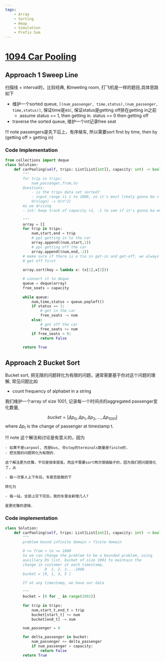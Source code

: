 ```yaml
---
tags:
    - Array
    - Sorting
    - Heap
    - Simulation
    - Prefix Sum
---
```


# [1094 Car Pooling](https://leetcode.com/problems/car-pooling/description/?envType=company&envId=lyft&favoriteSlug=lyft-three-months)



## Approach 1 Sweep Line

扫描线 + interval的，比较经典, 和meeting room, 打飞机是一样的题目,具体思路如下


- 维护一个sorted queue, `[(num_passenger, time,status),(num_passenger, time,status)]`, 保证time是`ASC`, 保证status是getting off排在getting in之前
  - assume status == 1, then getting in. status == 0 then getting off
- traverse the sorted queue, 维护一个int记录free seat


!!! note
    passengers是先下后上，有序候车, 所以需要sort first by time, then by (getting off > getting in)

### Code Implementation

```python
from collections import deque
class Solution:
    def carPooling(self, trips: List[List[int]], capacity: int) -> bool:
        """
        for trip in trips:
            num_passanger,from,to
        Questions:
            - is the trips data set sorted?
            - input range is 1 to 1000, so it's most likely gonna be > linear
            O(nlogn) -> O(n^2)
        As we driving
        - int: keep track of capacity +2, -1 to see if it's gonna ba enough
        
        """
        array = []
        for trip in trips:
            num,start,end = trip
            # ppl getting in to the car
            array.append((num,start,1))
            # ppl getting off the car
            array.append((num,end,-1))
        # make sure if there is a tie in get-in and get-off, we always calculate
        # get off first
        
        array.sort(key = lambda x: (x[1],x[2]))

        # convert it to deque
        queue = deque(array)
        free_seats = capacity
        
        while queue:
            num,time,status = queue.popleft()
            if status == 1:
                # get in the car
                free_seats -= num
            else:
                # get off the car
                free_seats += num
            if free_seats < 0:
                return False
        
        return True
```


## Approach 2 Bucket Sort

Bucket sort, 把无限的问题转化为有限的问题，通常需要基于你对这个问题的理解, 常见问题比如

- count frequency of alphabet in a string

我们维护一个array of size 1001, 记录每一个时间点的aggregated passenger变化数量, 

$$
\begin{equation}
bucket = [\Delta p_0,\Delta p_1,\Delta p_2,\dots,\Delta p_{1001}]
\end{equation}
$$
where $\Delta p_t$ is the change of passenger at timestamp t.

!!! note
    这个解法和讨论是有意义的，因为

    - 如果不是carpool, 而是bus, 你stop的terminals数量是finite的. 
    - 把无限的问题转化为有限的.
    
    这个解法更为优雅，不仅是效率提高，而且不需要sort两次很搞脑子的，因为我们把问题简化了，从

    - 每一次客人上下车后，车是否能载的下
  
    转化为

    - 每一站，全部上完下完后，我的车里会新增几人?

    是更优雅的逻辑.


### Code implementation

```python
class Solution:
    def carPooling(self, trips: List[List[int]], capacity: int) -> bool:
        """
        problem bound infinite domain > finite domain 
        
        0 <= from < to <= 1000
        So we can change the problem to be a bounded problem, using
        auxillary DS list, bucket of size 1001 to maintain the        
        change in customer at each timestamp, 
                  0  1. 2. 3....1000
        bucket = [0, 1, 3, 5 ]
        
        If at any timestamp, we have our data 

        """
        bucket = [0 for _ in range(1001)]
        
        for trip in trips:
            num,start_t,end_t = trip            
            bucket[start_t] += num
            bucket[end_t] -= num

        num_passenger = 0

        for delta_passenger in bucket:
            num_passenger += delta_passenger
            if num_passenger > capacity:
                return False
        return True
```